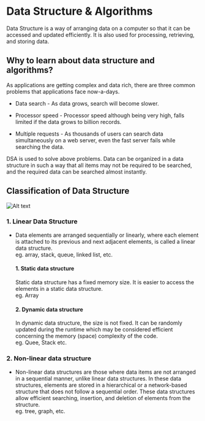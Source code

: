 # Data Structure & Algorithms
Data Structure is a way of arranging data on a computer so that it can be accessed and updated efficiently. It is also used for processing, retrieving, and storing data.
## Why to learn about data structure and algorithms?
As applications are getting complex and data rich, there are three common problems that applications face now-a-days.

   - Data search - As data grows, search will become slower.

   - Processor speed - Processor speed although being very high, falls limited if the data grows to billion records.

   - Multiple requests - As thousands of users can search data simultaneously on a web server, even the fast server fails while searching the data.
   
DSA is used to solve above problems. Data can be organized in a data structure in such a way that all items may not be required to be searched, and the required data can be searched almost instantly.

   

## Classification of Data Structure
![Alt text](./classificationdsa.png)

### 1. Linear Data Structure
- Data elements are arranged sequentially or linearly, where each element is attached to its previous and next adjacent elements, is called a linear data structure.
  <br>
   eg. array, stack, queue, linked list, etc.
     #### 1. Static data structure
     Static data structure has a fixed memory size. It is easier to access the elements in a static data structure. 
     <br>
     eg. Array

     #### 2. Dynamic data structure
     In dynamic data structure, the size is not fixed. It can be randomly updated during the runtime which may be considered efficient concerning the memory (space) complexity of the code.
      <br>
      eg. Quee, Stack etc.
### 2. Non-linear data structure
- Non-linear data structures are those where data items are not arranged in a sequential manner, unlike linear data structures. In these data structures, elements are stored in a hierarchical or a network-based structure that does not follow a sequential order. These data structures allow efficient searching, insertion, and deletion of elements from the structure.
  <br>
  eg. tree, graph, etc.
  <br>



